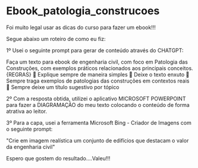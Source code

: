 # Ebook_patologia_construcoes

Foi muito legal usar as dicas do curso para fazer um ebook!!!

Segue abaixo um roteiro de como eu fiz:

1º Usei o seguinte prompt para gerar de conteúdo através do CHATGPT:

Faça um texto para ebook de engenharia civil, com foco em Patologia das Construções, com exemplos práticos relacionados aos principais conceitos.
{REGRAS}
	Explique sempre de maneira simples
	Deixe o texto enxuto
	Sempre traga exemplos de patologias das construções em contextos reais
	Sempre deixe um título sugestivo por tópico

2º Com a resposta obtida, utilizei o aplicativo MICROSOFT POWERPOINT para fazer a DIAGRAMAÇÃO do meu texto colocando o conteúdo de forma atrativa ao leitor.

3º Para a capa, usei a ferramenta Microsoft Bing - Criador de Imagens com o seguinte prompt:

"Crie em imagem realística um conjunto de edifícios que destacam o valor da engenharia civil"

Espero que gostem do resultado....Valeu!!!
